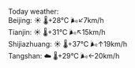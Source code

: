 Today weather:  
Beijing: ☀️   🌡️+28°C 🌬️↙7km/h  
Tianjin: ☀️   🌡️+31°C 🌬️↖15km/h  
Shijiazhuang: ☀️   🌡️+37°C 🌬️↑19km/h  
Tangshan: ☁️   🌡️+29°C 🌬️←20km/h  
